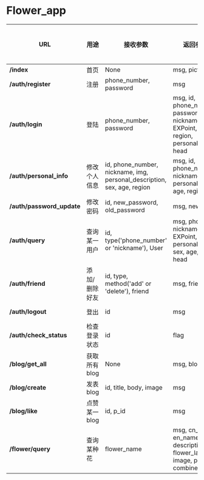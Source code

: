 # Flower_app

<style>table th:first-of-type {width: 10px;}</style>
<style>table th:nth-of-type(2) {width: 100px;}</style>
<style>table th:nth-of-type(3) {width: 80px;}</style>
<style>table th:nth-of-type(4) {width: 90px;}</style>
<style>table th:nth-of-type(5) {width: 60px;}</style>
| URL                       | 用途          | 接收参数                                                                | 返回参数(成功)                                                                                                  | 返回参数(失败) |
| ------------------------- | ------------- | ----------------------------------------------------------------------- | --------------------------------------------------------------------------------------------------------------- | -------------- |
| **/index**                | 首页          | None                                                                    | msg, pictures                                                                                                   | None           |
| **/auth/register**        | 注册          | phone_number, password                                                  | msg                                                                                                             | msg, error     |
| **/auth/login**           | 登陆          | phone_number, password                                                  | msg, id, phone_number, password, sex, nickname, level, EXPoint, friend, age, region, personal_description, head | msg, error     |
| **/auth/personal_info**   | 修改个人信息  | id, phone_number, nickname, img, personal_description, sex, age, region | msg, id, phone_number, nickname, img, sex, personal_description, age, region                                    | msg, error     |
| **/auth/password_update** | 修改密码      | id, new_password, old_password                                          | msg, new_password                                                                                               | msg, error     |
| **/auth/query**           | 查询某一用户  | id, type('phone_number' or 'nickname'), User                            | msg, phone_number, nickname, level, EXPoint, personal_description, sex, age, region, head                       | msg, error     |
| **/auth/friend**          | 添加/删除好友 | id, type, method('add' or 'delete'), friend                             | msg, friends                                                                                                    | msg, error     |
| **/auth/logout**          | 登出          | id                                                                      | msg                                                                                                             | msg, error     |
| **/auth/check_status**    | 检查登录状态  | id                                                                      | flag                                                                                                            | None           |
| **/blog/get_all**         | 获取所有blog  | None                                                                    | msg, blogs                                                                                                      | None           |
| **/blog/create**          | 发表blog      | id, title, body, image                                                  | msg                                                                                                             | msg, error     |
| **/blog/like**            | 点赞某一blog  | id, p_id                                                                | msg                                                                                                             | msg, error     |
| **/flower/query**         | 查询某种花    | flower_name                                                             | msg, cn_name, en_name, type, description, flower_language, image, price, similar, combined                      | msg, error     |

